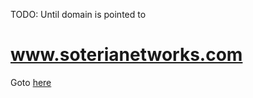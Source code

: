 TODO: Until domain is pointed to 
# www.soterianetworks.com

Goto [here](http://nubesecure.bitbucket.org)

